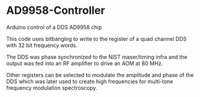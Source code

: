 # AD9958-Controller
Arduino control of a DDS AD9958 chip

This code uses bitbanging to write to the register of a 
quad channel DDS with 32 bit frequency words. 

The DDS was phase synchronized to the NIST maser/timing infra
and the output was fed into an RF amplifier to drive
an AOM at 80 MHz. 

Other registers can be selected to modulate the amplitude and
phase of the DDS which was later used to create high frequencies for
multi-tone frequency modulation spectroscopy.
